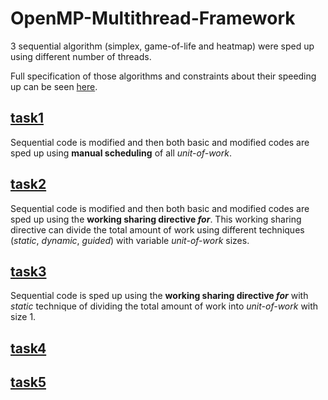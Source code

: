 # OpenMP-Multithread-Framework
3 sequential algorithm (simplex, game-of-life and heatmap) were sped up using different number of threads.

Full specification of those algorithms and constraints about their speeding up can be seen [here](https://github.com/mdodovic/OpenMP-Multithread-Framework/blob/main/problems_description.pdf).

## [task1](https://github.com/mdodovic/OpenMP-Multithread-Framework/tree/main/task1_simplex)

Sequential code is modified and then both basic and modified codes are sped up using **manual scheduling** of all _unit-of-work_.

## [task2](https://github.com/mdodovic/OpenMP-Multithread-Framework/tree/main/task1_simplex)

Sequential code is modified and then both basic and modified codes are sped up using the **working sharing directive _for_**. This working sharing directive can divide the total amount of work using different techniques (_static_, _dynamic_, _guided_) with variable _unit-of-work_ sizes.

## [task3](https://github.com/mdodovic/OpenMP-Multithread-Framework/tree/main/task1_simplex)

Sequential code is sped up using the **working sharing directive _for_** with _static_ technique of dividing the total amount of work into _unit-of-work_ with size 1.

## [task4](https://github.com/mdodovic/OpenMP-Multithread-Framework/tree/main/task1_simplex)

## [task5](https://github.com/mdodovic/OpenMP-Multithread-Framework/tree/main/task1_simplex)
